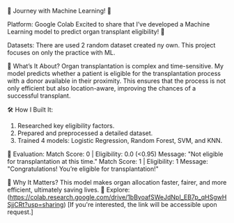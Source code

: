 🌟 Journey with Machine Learning! 🌟

Platform: Google Colab
Excited to share that I’ve developed a Machine Learning model to predict organ transplant eligibility! 🚀

Datasets:
There are used 2 random dataset created ny own. This project focuses on only the practice with ML.

🧠 What’s It About?
Organ transplantation is complex and time-sensitive. My model predicts whether a patient is eligible for the transplantation process with a donor available in their proximity. This ensures that the process is not only efficient but also location-aware, improving the chances of a successful transplant.

🛠️ How I Built It:
1. Researched key eligibility factors.
2. Prepared and preprocessed a detailed dataset.
3. Trained 4 models: Logistic Regression, Random Forest, SVM, and KNN.

🧪 Evaluation:
Match Score: 0 | Eligibility: 0.0 (<0.95)
Message: "Not eligible for transplantation at this time."
Match Score: 1 | Eligibility: 1
Message: "Congratulations! You’re eligible for transplantation!"

🚀 Why It Matters?
This model makes organ allocation faster, fairer, and more efficient, ultimately saving lives.
🔗 Explore: (https://colab.research.google.com/drive/1bByoafSWeJdNpI_EB7p_qHSgwHSjjCRt?usp=sharing)
[If you're interested, the link will be accessible upon request.]

